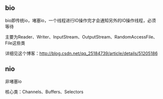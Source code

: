 ## bio

bio即传统io，堵塞io，一个线程进行IO操作完才会通知另外的IO操作线程，必须等待

主要为Reader、Writer、InputStream、OutputStream、RandomAccessFile、File这些类

详细见这个博客：http://blog.csdn.net/qq_25184739/article/details/51205186

## nio

非堵塞io

核心类：Channels、Buffers、Selectors

